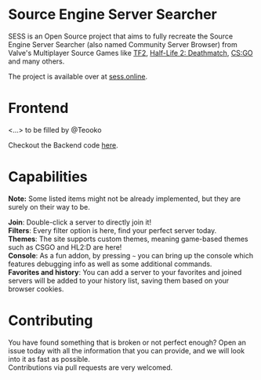 # Source Engine Server Searcher
SESS is an Open Source project that aims to fully recreate the Source
Engine Server Searcher (also named Community Server Browser) from
Valve's Multiplayer Source Games like
[TF2](https://store.steampowered.com/app/440/Team_Fortress_2/),
[Half-Life 2: Deathmatch](https://store.steampowered.com/app/320/HalfLife_2_Deathmatch/),
[CS:GO](https://store.steampowered.com/app/730/CounterStrike_Global_Offensive/) and
many others.

The project is available over at [sess.online](https://sess.online).

# Frontend
<...> to be filled by @Teooko

Checkout the Backend code [here](https://github.com/CosminPerRam/SESS-Backend/).

# Capabilities
**Note:** Some listed items might not be already implemented, but they are 
surely on their way to be.  

**Join**: Double-click a server to directly join it!  
**Filters**: Every filter option is here, find your perfect server today.  
**Themes**: The site supports custom themes, meaning game-based themes such as 
CSGO and HL2:D are here!  
**Console**: As a fun addon, by pressing `~` you can bring up the console which 
features debugging info as well as some additional commands.  
**Favorites and history**: You can add a server to your favorites and joined servers 
will be added to your history list, saving them based on your browser cookies.

# Contributing 
You have found something that is broken or not perfect enough? Open an issue today 
with all the information that you can provide, and we will look into it as fast as 
possible.  
Contributions via pull requests are very welcomed.
